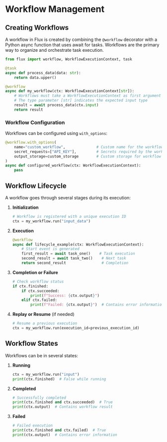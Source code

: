 # Workflow Management

## Creating Workflows

A workflow in Flux is created by combining the `@workflow` decorator with a Python async function that uses await for tasks. Workflows are the primary way to organize and orchestrate task execution.

```python
from flux import workflow, WorkflowExecutionContext, task

@task
async def process_data(data: str):
    return data.upper()

@workflow
async def my_workflow(ctx: WorkflowExecutionContext[str]):
    # Workflows must take a WorkflowExecutionContext as first argument
    # The type parameter [str] indicates the expected input type
    result = await process_data(ctx.input)
    return result
```

### Workflow Configuration

Workflows can be configured using `with_options`:

```python
@workflow.with_options(
    name="custom_workflow",              # Custom name for the workflow
    secret_requests=["API_KEY"],         # Secrets required by the workflow
    output_storage=custom_storage        # Custom storage for workflow outputs
)
async def configured_workflow(ctx: WorkflowExecutionContext):
    pass
```

## Workflow Lifecycle

A workflow goes through several stages during its execution:

1. **Initialization**
   ```python
   # Workflow is registered with a unique execution ID
   ctx = my_workflow.run("input_data")
   ```

2. **Execution**
   ```python
   @workflow
   async def lifecycle_example(ctx: WorkflowExecutionContext):
       # Start event is generated
       first_result = await task_one()    # Task execution
       second_result = await task_two()    # Next task
       return second_result                # Completion
   ```

3. **Completion or Failure**
   ```python
   # Check workflow status
   if ctx.finished:
       if ctx.succeeded:
           print(f"Success: {ctx.output}")
       elif ctx.failed:
           print(f"Failed: {ctx.output}")  # Contains error information
   ```

4. **Replay or Resume** (if needed)
   ```python
   # Resume a previous execution
   ctx = my_workflow.run(execution_id=previous_execution_id)
   ```

## Workflow States

Workflows can be in several states:

1. **Running**
   ```python
   ctx = my_workflow.run("input")
   print(ctx.finished)  # False while running
   ```

2. **Completed**
   ```python
   # Successfully completed
   print(ctx.finished and ctx.succeeded)  # True
   print(ctx.output)  # Contains workflow result
   ```

3. **Failed**
   ```python
   # Failed execution
   print(ctx.finished and ctx.failed)  # True
   print(ctx.output)  # Contains error information
   ```
